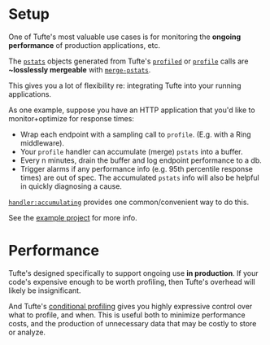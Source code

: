 # Setup

One of Tufte's most valuable use cases is for monitoring the **ongoing performance** of production applications, etc.

The [`pstats`](https://cljdoc.org/d/com.taoensso/tufte/CURRENT/api/taoensso.tufte#help:pstats-content) objects generated from Tufte's [`profiled`](https://cljdoc.org/d/com.taoensso/tufte/CURRENT/api/taoensso.tufte#profiled) or [`profile`](https://cljdoc.org/d/com.taoensso/tufte/CURRENT/api/taoensso.tufte#help:profile) calls are **~losslessly mergeable** with [`merge-pstats`](https://cljdoc.org/d/com.taoensso/tufte/CURRENT/api/taoensso.tufte#merge-pstats).

This gives you a lot of flexibility re: integrating Tufte into your running applications.

As one example, suppose you have an HTTP application that you'd like to monitor+optimize for response times:

- Wrap each endpoint with a sampling call to `profile`. (E.g. with a Ring middleware).
- Your `profile` handler can accumulate (merge) `pstats` into a buffer.
- Every n minutes, drain the buffer and log endpoint performance to a db.
- Trigger alarms if any performance info (e.g. 95th percentile response times) are out of spec. The accumulated `pstats` info will also be helpful in quickly diagnosing a cause.

[`handler:accumulating`](https://cljdoc.org/d/com.taoensso/tufte/CURRENT/api/taoensso.tufte#handler:accumulating) provides one common/convenient way to do this.

See the [example project](../tree/master/examples/clj) for more info.

# Performance

Tufte's designed specifically to support ongoing use **in production**. If your code's expensive enough to be worth profiling, then Tufte's overhead will likely be insignificant.

And Tufte's [conditional profiling](./1-Getting-started#conditional-profiling) gives you highly expressive control over what to profile, and when. This is useful both to minimize performance costs, and the production of unnecessary data that may be costly to store or analyze.